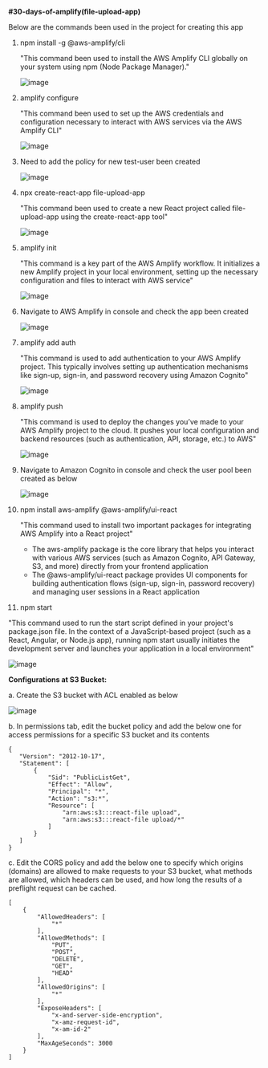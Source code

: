 **#30-days-of-amplify(file-upload-app)**

Below are the commands been used in the project for creating this app

1. npm install -g @aws-amplify/cli

   "This command been used to install the AWS Amplify CLI globally on your system using npm (Node Package Manager)."

   ![image](https://github.com/user-attachments/assets/86204bb1-3ea7-4f0e-a7af-f88a24880bd4)

2. amplify configure

   "This command been used to set up the AWS credentials and configuration necessary to interact with AWS services via the AWS Amplify CLI"

   ![image](https://github.com/user-attachments/assets/84790f73-7669-4dfa-9cb6-0e8a3eec73f2)

3. Need to add the policy for new test-user been created

   ![image](https://github.com/user-attachments/assets/a7acf9d8-2fd3-45ac-904a-6e22b61a16d0)

4. npx create-react-app file-upload-app

   "This command been used to create a new React project called file-upload-app using the create-react-app tool"

   ![image](https://github.com/user-attachments/assets/520e031d-cd10-44f6-9353-0f79b67bf1a5)

5. amplify init

   "This command is a key part of the AWS Amplify workflow. It initializes a new Amplify project in your local environment, setting up the necessary configuration and files to interact with AWS service"

   ![image](https://github.com/user-attachments/assets/ce567d26-c2d5-4dc8-ba12-fd0f0cff0f45)

6. Navigate to AWS Amplify in console and check the app been created

   ![image](https://github.com/user-attachments/assets/891a83cf-ea8e-4b74-8995-a4ece730f012)

7. amplify add auth

   "This command is used to add authentication to your AWS Amplify project. This typically involves setting up authentication mechanisms like sign-up, sign-in, and password recovery using Amazon Cognito"

   ![image](https://github.com/user-attachments/assets/5c713273-d6df-4ce4-85e8-00ca6c3d7605)

8. amplify push

   "This command is used to deploy the changes you’ve made to your AWS Amplify project to the cloud. It pushes your local configuration and backend resources (such as authentication, API, storage, etc.) to AWS"

   ![image](https://github.com/user-attachments/assets/a0fca212-8514-4b7d-b3ec-0f9ac7f2b335)

9. Navigate to Amazon Cognito in console and check the user pool been created as below

    ![image](https://github.com/user-attachments/assets/0845f771-edb9-47fe-b2bb-f2835d557357)

10. npm install aws-amplify @aws-amplify/ui-react

    "This command used to install two important packages for integrating AWS Amplify into a React project"
    - The aws-amplify package is the core library that helps you interact with various AWS services (such as Amazon Cognito, API Gateway, S3, and more) directly from your frontend application
    - The @aws-amplify/ui-react package provides UI components for building authentication flows (sign-up, sign-in, password recovery) and managing user sessions in a React application

11. npm start

   "This command used to run the start script defined in your project's package.json file. In the context of a JavaScript-based project (such as a React, Angular, or Node.js app), running npm start usually initiates the development server and launches your application in a local environment"

   ![image](https://github.com/user-attachments/assets/e38c0022-4994-4409-8f22-f17310b45841)

**Configurations at S3 Bucket:**

a. Create the S3 bucket with ACL enabled as below

![image](https://github.com/user-attachments/assets/dc2e2de3-b248-4b9f-9224-c29e197af210)

b. In permissions tab, edit the bucket policy and add the below one for access permissions for a specific S3 bucket and its contents

 ```
{
    "Version": "2012-10-17",
    "Statement": [
        {
            "Sid": "PublicListGet",
            "Effect": "Allow",
            "Principal": "*",
            "Action": "s3:*",
            "Resource": [
                "arn:aws:s3:::react-file upload",
                "arn:aws:s3:::react-file upload/*"
            ]
        }
    ]
}
```
c. Edit the CORS policy and add the below one to specify which origins (domains) are allowed to make requests to your S3 bucket, what methods are allowed, which headers can be used, and how long the results of a preflight request can be cached.

```
[
    {
        "AllowedHeaders": [
            "*"
        ],
        "AllowedMethods": [
            "PUT",
            "POST",
            "DELETE",
            "GET",
            "HEAD"
        ],
        "AllowedOrigins": [
            "*"
        ],
        "ExposeHeaders": [
            "x-and-server-side-encryption",
            "x-amz-request-id",
            "x-am-id-2"
        ],
        "MaxAgeSeconds": 3000
    }
]
```
